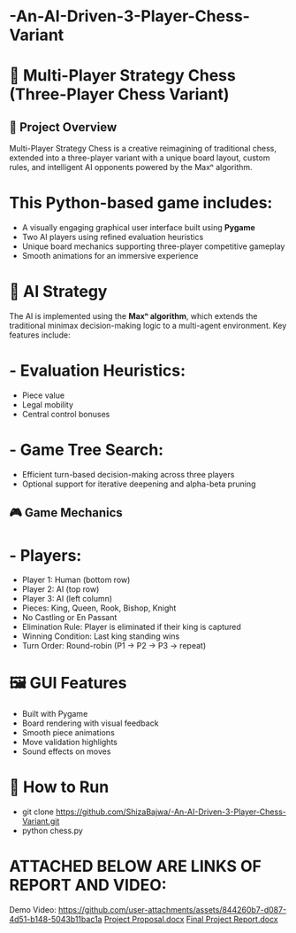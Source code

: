 # -An-AI-Driven-3-Player-Chess-Variant
# 🧠 Multi-Player Strategy Chess (Three-Player Chess Variant)
## 🎯 Project Overview

Multi-Player Strategy Chess is a creative reimagining of traditional chess, extended into a three-player variant with a unique board layout, custom rules, and intelligent AI opponents powered by the Maxⁿ algorithm.

# This Python-based game includes:
- A visually engaging graphical user interface built using **Pygame**
- Two AI players using refined evaluation heuristics
- Unique board mechanics supporting three-player competitive gameplay
- Smooth animations for an immersive experience

# 🧠 AI Strategy

The AI is implemented using the **Maxⁿ algorithm**, which extends the traditional minimax decision-making logic to a multi-agent environment. Key features include:

# - Evaluation Heuristics:
  - Piece value
  - Legal mobility
  - Central control bonuses

# - Game Tree Search:
  - Efficient turn-based decision-making across three players
  - Optional support for iterative deepening and alpha-beta pruning

## 🎮 Game Mechanics

# - Players:
  - Player 1: Human (bottom row)
  - Player 2: AI (top row)
  - Player 3: AI (left column)
- Pieces: King, Queen, Rook, Bishop, Knight  
- No Castling or En Passant  
- Elimination Rule: Player is eliminated if their king is captured  
- Winning Condition: Last king standing wins  
- Turn Order: Round-robin (P1 → P2 → P3 → repeat)

 # 🖼️ GUI Features
- Built with Pygame
- Board rendering with visual feedback
- Smooth piece animations
- Move validation highlights
- Sound effects on moves

 # 🧪 How to Run
- git clone https://github.com/ShizaBajwa/-An-AI-Driven-3-Player-Chess-Variant.git
- python chess.py

# ATTACHED BELOW ARE LINKS OF REPORT AND VIDEO:

  Demo Video: https://github.com/user-attachments/assets/844260b7-d087-4d51-b148-5043b11bac1a
  [Project Proposal.docx](https://github.com/user-attachments/files/20141703/Project.Proposal.docx)
  [Final Project Report.docx](https://github.com/user-attachments/files/20141374/Final.Project.Report.docx)

